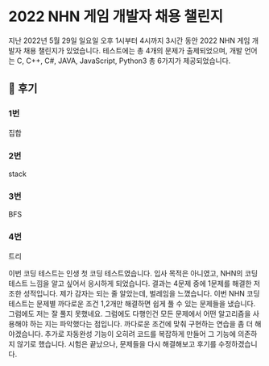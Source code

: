 # 2022 NHN 게임 개발자 채용 챌린지

지난 2022년 5월 29일 일요일 오후 1시부터 4시까지 3시간 동안 2022 NHN 게임 개발자 채용 챌린지가 있었습니다. 
테스트에는 총 4개의 문제가 출제되었으며, 개발 언어는 C, C++, C#, JAVA, JavaScript, Python3 총 6가지가 제공되었습니다.

## 🙇‍ 후기

### 1번
집합

### 2번
stack 

### 3번
BFS

### 4번
트리


이번 코딩 테스트는 인생 첫 코딩 테스트였습니다. 입사 목적은 아니였고, NHN의 코딩테스트 느낌을 알고 싶어서 응시하게 되었습니다. 
결과는 4문제 중에 1문제를 해결한 저조한 성적입니다. 제가 감자는 되는 줄 알았는데, 벌레임을 느꼈습니다.
이번 NHN 코딩테스트는 문제별 까다로운 조건 1,2개만 해결하면 쉽게 풀 수 있는 문제들을 냈습니다. 그럼에도 저는 잘 풀지 못했네요.
그럼에도 다행인건 모든 문제에서 어떤 알고리즘을 사용해야 하는 지는 파악했다는 점입니다. 까다로운 조건에 맞춰 구현하는 연습을 좀 더 해야겠습니다.
추가로 자동완성 기능이 오히려 코드를 복잡하게 만들어 그 기능에 의존하지 않기로 했습니다. 
시험은 끝났으나, 문제들을 다시 해결해보고 후기를 수정하겠습니다.
